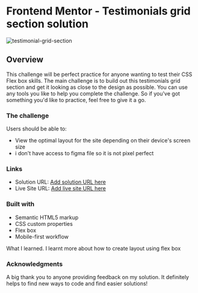 # Frontend Mentor - Testimonials grid section solution

![testimonial-grid-section](https://github.com/Meetkamal256/Testimonials-grid-section-frontend-mentor/assets/104779844/0013c6ad-8c58-4e73-ab65-7d5e4b5e5be4)
## Overview
This challenge will be perfect practice for anyone wanting to test their CSS Flex box skills. The main challenge is to build out this testimonials grid section and get it looking as close to the design as possible. You can use any tools you like to help you complete the challenge. So if you've got something you'd like to practice, feel free to give it a go.

### The challenge

Users should be able to:

- View the optimal layout for the site depending on their device's screen size
- i don't have access to figma file so it is not pixel perfect
  

### Links

- Solution URL: [Add solution URL here](https://your-solution-url.com)
- Live Site URL: [Add live site URL here](https://your-live-site-url.com)

### Built with
- Semantic HTML5 markup
- CSS custom properties
- Flex box
- Mobile-first workflow

What I learned.
I learnt more about how to create layout using flex box


### Acknowledgments
A big thank you to anyone providing feedback on my solution. It definitely helps to find new ways to code and find easier solutions!


